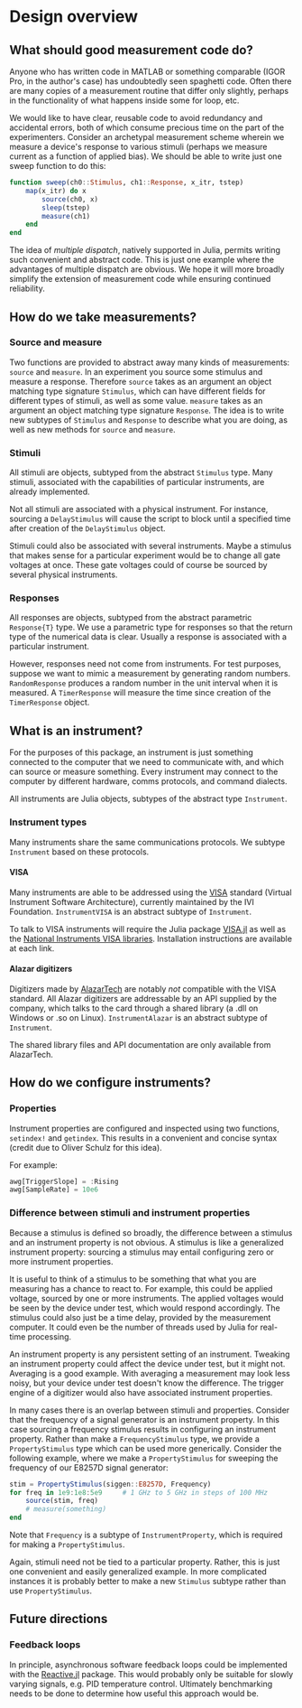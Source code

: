 
<a id='Design-overview-1'></a>

# Design overview


<a id='What-should-good-measurement-code-do?-1'></a>

## What should good measurement code do?


Anyone who has written code in MATLAB or something comparable (IGOR Pro, in the author's case) has undoubtedly seen spaghetti code. Often there are many copies of a measurement routine that differ only slightly, perhaps in the functionality of what happens inside some for loop, etc.


We would like to have clear, reusable code to avoid redundancy and accidental errors, both of which consume precious time on the part of the experimenters. Consider an archetypal measurement scheme wherein we measure a device's response to various stimuli (perhaps we measure current as a function of applied bias). We should be able to write just one sweep function to do this:


```julia
function sweep(ch0::Stimulus, ch1::Response, x_itr, tstep)
	map(x_itr) do x
    	source(ch0, x)
		sleep(tstep)
		measure(ch1)
	end
end
```


The idea of *multiple dispatch*, natively supported in Julia, permits writing such convenient and abstract code. This is just one example where the advantages of multiple dispatch are obvious. We hope it will more broadly simplify the extension of measurement code while ensuring continued reliability.


<a id='How-do-we-take-measurements?-1'></a>

## How do we take measurements?


<a id='Source-and-measure-1'></a>

### Source and measure


Two functions are provided to abstract away many kinds of measurements: `source` and `measure`. In an experiment you source some stimulus and measure a response. Therefore `source` takes as an argument an object matching type signature `Stimulus`, which can have different fields for different types of stimuli, as well as some value. `measure` takes as an argument an object matching type signature `Response`. The idea is to write new subtypes of `Stimulus` and `Response` to describe what you are doing, as well as new methods for `source` and `measure`.


<a id='Stimuli-1'></a>

### Stimuli


All stimuli are objects, subtyped from the abstract `Stimulus` type. Many stimuli, associated with the capabilities of particular instruments, are already implemented.


Not all stimuli are associated with a physical instrument. For instance, sourcing a `DelayStimulus` will cause the script to block until a specified time after creation of the `DelayStimulus` object.


Stimuli could also be associated with several instruments. Maybe a stimulus that makes sense for a particular experiment would be to change all gate voltages at once. These gate voltages could of course be sourced by several physical instruments.


<a id='Responses-1'></a>

### Responses


All responses are objects, subtyped from the abstract parametric `Response{T}` type. We use a parametric type for responses so that the return type of the numerical data is clear. Usually a response is associated with a particular instrument.


However, responses need not come from instruments. For test purposes, suppose we want to mimic a measurement by generating random numbers. `RandomResponse` produces a random number in the unit interval when it is measured. A `TimerResponse` will measure the time since creation of the `TimerResponse` object.


<a id='What-is-an-instrument?-1'></a>

## What is an instrument?


For the purposes of this package, an instrument is just something connected to the computer that we need to communicate with, and which can source or measure something. Every instrument may connect to the computer by different hardware, comms protocols, and command dialects.


All instruments are Julia objects, subtypes of the abstract type `Instrument`.


<a id='Instrument-types-1'></a>

### Instrument types


Many instruments share the same communications protocols. We subtype `Instrument` based on these protocols.


<a id='VISA-1'></a>

#### VISA


Many instruments are able to be addressed using the [VISA](http://www.ivifoundation.org/docs/vpp432_2014-06-19.pdf) standard (Virtual Instrument Software Architecture), currently maintained by the IVI Foundation. `InstrumentVISA` is an abstract subtype of `Instrument`.


To talk to VISA instruments will require the Julia package [VISA.jl](http://www.github.com/ajkeller34/VISA.jl) as well as the [National Instruments VISA libraries](https://www.ni.com/visa/). Installation instructions are available at each link.


<a id='Alazar-digitizers-1'></a>

#### Alazar digitizers


Digitizers made by [AlazarTech](http://www.alazartech.com) are notably *not* compatible with the VISA standard. All Alazar digitizers are addressable by an API supplied by the company, which talks to the card through a shared library (a .dll on Windows or .so on Linux). `InstrumentAlazar` is an abstract subtype of `Instrument`.


The shared library files and API documentation are only available from AlazarTech.


<a id='How-do-we-configure-instruments?-1'></a>

## How do we configure instruments?


<a id='Properties-1'></a>

### Properties


Instrument properties are configured and inspected using two functions, `setindex!` and `getindex`. This results in a convenient and concise syntax (credit due to Oliver Schulz for this idea).


For example:


```julia
awg[TriggerSlope] = :Rising
awg[SampleRate] = 10e6
```


<a id='Difference-between-stimuli-and-instrument-properties-1'></a>

### Difference between stimuli and instrument properties


Because a stimulus is defined so broadly, the difference between a stimulus and an instrument property is not obvious. A stimulus is like a generalized instrument property: sourcing a stimulus may entail configuring zero or more instrument properties.


It is useful to think of a stimulus to be something that what you are measuring has a chance to react to. For example, this could be applied voltage, sourced by one or more instruments. The applied voltages would be seen by the device under test, which would respond accordingly. The stimulus could also just be a time delay, provided by the measurement computer. It could even be the number of threads used by Julia for real-time processing.


An instrument property is any persistent setting of an instrument. Tweaking an instrument property could affect the device under test, but it might not. Averaging is a good example. With averaging a measurement may look less noisy, but your device under test doesn't know the difference. The trigger engine of a digitizer would also have associated instrument properties.


In many cases there is an overlap between stimuli and properties. Consider that the frequency of a signal generator is an instrument property. In this case sourcing a frequency stimulus results in configuring an instrument property. Rather than make a `FrequencyStimulus` type, we provide a `PropertyStimulus` type which can be used more generically. Consider the following example, where we make a `PropertyStimulus` for sweeping the frequency of our E8257D signal generator:


```julia
stim = PropertyStimulus(siggen::E8257D, Frequency)
for freq in 1e9:1e8:5e9     # 1 GHz to 5 GHz in steps of 100 MHz
    source(stim, freq)
    # measure(something)
end
```


Note that `Frequency` is a subtype of `InstrumentProperty`, which is required for making a `PropertyStimulus`.


Again, stimuli need not be tied to a particular property. Rather, this is just one convenient and easily generalized example. In more complicated instances it is probably better to make a new `Stimulus` subtype rather than use `PropertyStimulus`.


<a id='Future-directions-1'></a>

## Future directions


<a id='Feedback-loops-1'></a>

### Feedback loops


In principle, asynchronous software feedback loops could be implemented with the [Reactive.jl](http://www.github.com/shashi/Reactive.jl) package. This would probably only be suitable for slowly varying signals, e.g. PID temperature control. Ultimately benchmarking needs to be done to determine how useful this approach would be.


